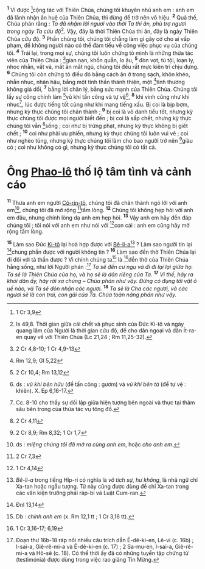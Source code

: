 <sup><b>1</b></sup> Vì được [^1@-2128acc7-26eb-487c-b9fe-892fae3f9538]cộng tác với Thiên Chúa, chúng tôi khuyên nhủ anh em : anh em đã lãnh nhận ân huệ của Thiên Chúa, thì đừng để trở nên vô hiệu. <sup><b>2</b></sup> Quả thế, Chúa phán rằng : *Ta đã nhậm lời ngươi vào thời Ta thi ân, phù trợ ngươi trong ngày Ta cứu độ*[^1-2128acc7-26eb-487c-b9fe-892fae3f9538]. Vậy, đây là thời Thiên Chúa thi ân, đây là ngày Thiên Chúa cứu độ. <sup><b>3</b></sup> Phần chúng tôi, chúng tôi chẳng làm gì gây cớ cho ai vấp phạm, để không người nào có thể đàm tiếu về công việc phục vụ của chúng tôi. <sup><b>4</b></sup> Trái lại, trong mọi sự, chúng tôi luôn chứng tỏ mình là những thừa tác viên của Thiên Chúa : [^2@-2128acc7-26eb-487c-b9fe-892fae3f9538]gian nan, khốn quẫn, lo âu, <sup><b>5</b></sup> đòn vọt, tù tội, loạn ly, nhọc nhằn, vất vả, mất ăn mất ngủ, chúng tôi đều rất mực kiên trì chịu đựng. <sup><b>6</b></sup> Chúng tôi còn chứng tỏ điều đó bằng cách ăn ở trong sạch, khôn khéo, nhẫn nhục, nhân hậu, bằng một tinh thần thánh thiện, một [^3@-2128acc7-26eb-487c-b9fe-892fae3f9538]tình thương không giả dối, <sup><b>7</b></sup> bằng lời chân lý, bằng sức mạnh của Thiên Chúa. Chúng tôi lấy sự công chính làm [^4@-2128acc7-26eb-487c-b9fe-892fae3f9538]vũ khí tấn công và tự vệ[^2-2128acc7-26eb-487c-b9fe-892fae3f9538], <sup><b>8</b></sup> khi vinh cũng như khi nhục[^3-2128acc7-26eb-487c-b9fe-892fae3f9538], lúc được tiếng tốt cũng như khi mang tiếng xấu. Bị coi là bịp bợm, nhưng kỳ thực chúng tôi chân thành ; <sup><b>9</b></sup> bị coi là vô danh tiểu tốt, nhưng kỳ thực chúng tôi được mọi người biết đến ; bị coi là sắp chết, nhưng kỳ thực chúng tôi vẫn [^5@-2128acc7-26eb-487c-b9fe-892fae3f9538]sống ; coi như bị trừng phạt, nhưng kỳ thực không bị giết chết ; <sup><b>10</b></sup> coi như phải ưu phiền, nhưng kỳ thực chúng tôi luôn vui vẻ ; coi như nghèo túng, nhưng kỳ thực chúng tôi làm cho bao người trở nên [^6@-2128acc7-26eb-487c-b9fe-892fae3f9538]giàu có ; coi như không có gì, nhưng kỳ thực chúng tôi có tất cả.

# Ông [Phao-lô]() thố lộ tâm tình và cảnh cáo
<sup><b>11</b></sup> Thưa anh em người [Cô-rin-tô](), chúng tôi đã chân thành ngỏ lời với anh em[^4-2128acc7-26eb-487c-b9fe-892fae3f9538], chúng tôi đã mở rộng [^7@-2128acc7-26eb-487c-b9fe-892fae3f9538]tấm lòng. <sup><b>12</b></sup> Chúng tôi không hẹp hòi với anh em đâu, nhưng chính lòng dạ anh em hẹp hòi. <sup><b>13</b></sup> Vậy anh em hãy đền đáp chúng tôi ; tôi nói với anh em như nói với [^8@-2128acc7-26eb-487c-b9fe-892fae3f9538]con cái : anh em cũng hãy mở rộng tấm lòng.

<sup><b>15</b></sup> Làm sao Đức [Ki-tô]() lại hoà hợp được với [Bê-li-a]()[^6-2128acc7-26eb-487c-b9fe-892fae3f9538] ? Làm sao người tin lại [^10@-2128acc7-26eb-487c-b9fe-892fae3f9538]chung phần được với người không tin ? <sup><b>16</b></sup> Làm sao đền thờ Thiên Chúa lại đi đôi với tà thần được ? Vì chính chúng ta[^7-2128acc7-26eb-487c-b9fe-892fae3f9538] là [^11@-2128acc7-26eb-487c-b9fe-892fae3f9538]đền thờ của Thiên Chúa hằng sống, như lời Người phán :[^8-2128acc7-26eb-487c-b9fe-892fae3f9538] *Ta sẽ đến cư ngụ và đi đi lại lại giữa họ. Ta sẽ là Thiên Chúa của họ, và họ sẽ là dân riêng của Ta.* <sup><b>17</b></sup> *Vì thế, hãy ra khỏi dân ấy, hãy rời xa chúng – Chúa phán như vậy. Đừng có đụng tới vật ô uế nào, và Ta sẽ đón nhận các ngươi.* <sup><b>18</b></sup> *Ta sẽ là Cha các ngươi, và các ngươi sẽ là con trai, con gái của Ta. Chúa toàn năng phán như vậy.*

[^1-2128acc7-26eb-487c-b9fe-892fae3f9538]: Is 49,8. Thời gian giữa cái chết và phục sinh của Đức Ki-tô và ngày quang lâm của Người là thời gian cứu độ, để cho dân ngoại và dân Ít-ra-en quay về với Thiên Chúa (Lc 21,24 ; Rm 11,25-32).
[^2-2128acc7-26eb-487c-b9fe-892fae3f9538]: ds : *vũ khí bên hữu* (để tấn công : gươm) và *vũ khí bên tả* (để tự vệ : khiên). X. Ep 6,16-17.
[^3-2128acc7-26eb-487c-b9fe-892fae3f9538]: Cc. 8-10 cho thấy sự đối lập giữa hiện tượng bên ngoài và thực tại thâm sâu bên trong của thừa tác vụ tông đồ.
[^4-2128acc7-26eb-487c-b9fe-892fae3f9538]: ds : *miệng chúng tôi đã mở ra cùng anh em*, hoặc *cho anh em*.
[^6-2128acc7-26eb-487c-b9fe-892fae3f9538]: *Bê-li-a* trong tiếng Híp-ri có nghĩa là *vô tích sự*, *hư không*, là nhã ngữ chỉ Xa-tan hoặc ngẫu tượng. Từ này cũng được dùng để chỉ Xa-tan trong các văn kiện trường phái ráp-bi và Luật Cum-ran.
[^7-2128acc7-26eb-487c-b9fe-892fae3f9538]: Db : *chính anh em* (x. Rm 12,1 tt ; 1 Cr 3,16 tt).
[^8-2128acc7-26eb-487c-b9fe-892fae3f9538]: Đoạn thư 16b-18 ráp nối nhiều câu trích dẫn Ê-dê-ki-en, Lê-vi (c. 16b) ; I-sai-a, Giê-rê-mi-a và Ê-dê-ki-en (c. 17) ; 2 Sa-mu-en, I-sai-a, Giê-rê-mi-a và Hô-sê (c. 18). Có thể thời ấy đã có những tuyển tập chứng từ (testimónia) được dùng trong việc rao giảng Tin Mừng.
[^1@-2128acc7-26eb-487c-b9fe-892fae3f9538]: 1 Cr 3,9
[^2@-2128acc7-26eb-487c-b9fe-892fae3f9538]: 2 Cr 4,8-10; 1 Cr 4,9-13
[^3@-2128acc7-26eb-487c-b9fe-892fae3f9538]: Rm 12,9; Gl 5,22
[^4@-2128acc7-26eb-487c-b9fe-892fae3f9538]: 2 Cr 10,4; Rm 13,12
[^5@-2128acc7-26eb-487c-b9fe-892fae3f9538]: 2 Cr 4,11
[^6@-2128acc7-26eb-487c-b9fe-892fae3f9538]: 2 Cr 8,9; Rm 8,32; 1 Cr 1,7
[^7@-2128acc7-26eb-487c-b9fe-892fae3f9538]: 2 Cr 7,3
[^8@-2128acc7-26eb-487c-b9fe-892fae3f9538]: 1 Cr 4,14
[^10@-2128acc7-26eb-487c-b9fe-892fae3f9538]: Đnl 13,14
[^11@-2128acc7-26eb-487c-b9fe-892fae3f9538]: 1 Cr 3,16-17; 6,19